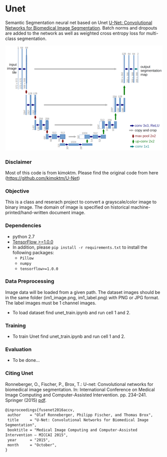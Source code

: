 # Unet
Semantic Segmentation neural net based on Unet [U-Net: Convolutional Networks for Biomedical Image Segmentation](https://arxiv.org/abs/1505.04597). Batch norms and dropouts are added to the network as well as weighted cross entropy loss for multi-class segmentation.

<img src="Images/framework.png" width="800px"/>

### Disclaimer
Most of this code is from kimoktm. Please find the original code from here (https://github.com/kimoktm/U-Net)

### Objective
This is a class and reserach project to convert a grayscale/color image to binary image. The domain of image is specified on historical machine-printed/hand-written document image.

### Dependencies
- python 2.7
- [TensorFlow >=1.0.0](https://www.tensorflow.org/get_started/os_setup)
- In addition, please `pip install -r requirements.txt` to install the following packages:
    - `Pillow`
    - `numpy`
    - `tensorflow>=1.0.0`

### Data Preprocessing
Image data will be loaded from a given path. The dataset images should be in the same folder (im1_image.png, im1_label.png) with PNG or JPG format. The label images must be 1 channel images.
- To load dataset find unet_train.ipynb and run cell 1 and 2.

### Training
- To train Unet find unet_train.ipynb and run cell 1 and 2.
   
### Evaluation
- To be done...

### Citing Unet
Ronneberger, O., Fischer, P., Brox, T.: U-net: Convolutional networks for biomedical
image segmentation. In: International Conference on Medical Image Computing
and Computer-Assisted Intervention. pp. 234–241. Springer (2015) [pdf](https://arxiv.org/abs/1505.04597).

    @inproceedings{fusenet2016accv,
     author    = "Olaf Ronneberger, Philipp Fischer, and Thomas Brox",
     title     = "U-Net: Convolutional Networks for Biomedical Image Segmentation",
     booktitle = "Medical Image Computing and Computer-Assisted Intervention – MICCAI 2015",
     year      = "2015",
     month     = "October",
    }
